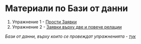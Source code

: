 # Материали по Бази от данни

1. Упражнение 1 - [Прости Заявки](Exercise-1/README.md)
2. Упражнение 2 - [Заявки върху две и повече релации](Exercise-2/README.md)

*Бази от данни, върху които се провеждат упражненията - [тук](Databases/README.md)*
